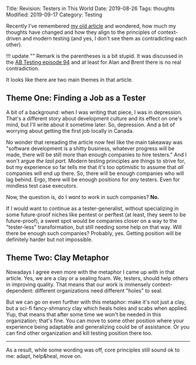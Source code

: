 Title: Revision: Testers in This World
Date: 2019-08-26
Tags: thoughts
Modified: 2019-09-17
Category: Testing


Recently I've remembered [my old article]({filename}/articles/2018-01-23-en-testers-in-this-world.md) and wondered, how much my thoughts  have changed and how they align to the principles of context-driven and modern testing (and yes, I don't see them as contradicting each other).

!!! update ""
    Remark is the parentheses is a bit stupid. It was discussed in the [AB Testing episode 94](https://www.angryweasel.com/ABTesting/ab-testing-episode-94-modern-testing-meets-context-driven-testing/) and at least for Alan and Brent there is no real contradiction.

It looks like there are two main themes in that article.

## Theme One: Finding a Job as a Tester

A bit of a background: when I was writing that piece, I was in depression. That's a different story about development culture and its effect on one's mind, but I'll write about it sometime later. So, depression. And a bit of worrying about getting the first job locally in Canada.

No wonder that rereading the article now feel like the main takeaway was "software development is a shitty business, whatever progress will be made, there will be still more than enough companies to hire testers." And I won't argue *the last part.* Modern testing principles are things to strive for, but my experience so far tells me that it's too optimistic to assume that *all* companies will end up there. So, there will be enough companies who will lag behind. Ergo, there will be enough positions for *any* testers. Even for mindless test case executors. 

Now, the question is, do I *want* to work in such companies? **No.**

If I would want to continue as a tester-generalist, without specializing in some future-proof niches like pentest or perftest (at least, they seem to be future-proof), a sweet spot would be companies closer on a way to the "tester-less" transformation, but still needing some help on that way. Will there be enough such companies? Probably, yes. Getting position will be definitely harder but not impossible.


## Theme Two: Clay Metaphor

Nowadays I agree even more with the metaphor I came up with in that article. Yes, we are a clay or a sealing foam. We, testers, should help others in improving quality. That means that our work is immensely context-dependent: different organizations need different "holes" to seal. 

But we can go on even further with this metaphor: make it's not just a clay, but a sci-fi fancy-shmancy clay which heals holes and scabs when applied. Yup, that means that after some time we won't be needed in this organization; that's fine. You can move to some other position where your experience being adaptable and generalizing could be of assistance. Or you can find other organization and kill testing position there too. 

---

As a result, while some wording was off, core principles still sound ok to me: adapt, help&heal, move on.
